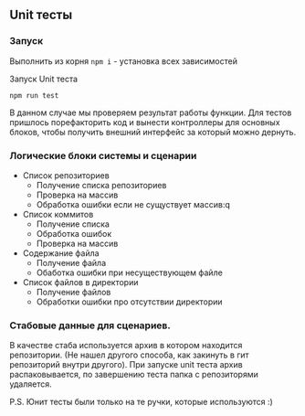 ## Unit тесты
### Запуск
Выполнить из корня `npm i` - установка всех зависимостей

Запуск Unit теста 

`npm run test`

В данном случае мы проверяем результат работы функции.
Для тестов пришлось порефакторить код и вынести контроллеры для основных блоков, чтобы получить внешний интерфейс за 
который можно дернуть.

### Логические блоки системы и сценарии
* Список репозиториев
  - Получение списка репозиториев
  - Проверка на массив
  - Обработка ошибки если не сущуствует массив:q
* Список коммитов
  - Получение списка
  - Обработка ошибок
  - Проверка на массив
* Содержание файла
  - Получение файла
  - Обаботка ошибки при несуществующем файле
* Список файлов в директории
  - Получение файлов
  - Обработки ошибки про отсутствии директории
  
### Стабовые данные для сценариев.
В качестве стаба используется архив в котором находится репозитории. (Не нашел другого способа, как закинуть в гит
 репозиторий внутри другого). При запуске unit теста архив распаковывается, по завершению теста папка с репозиторями
 удаляется.
 
 P.S. Юнит тесты были только на те ручки, которые используются :)